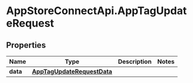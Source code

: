 # AppStoreConnectApi.AppTagUpdateRequest

## Properties

Name | Type | Description | Notes
------------ | ------------- | ------------- | -------------
**data** | [**AppTagUpdateRequestData**](AppTagUpdateRequestData.md) |  | 


